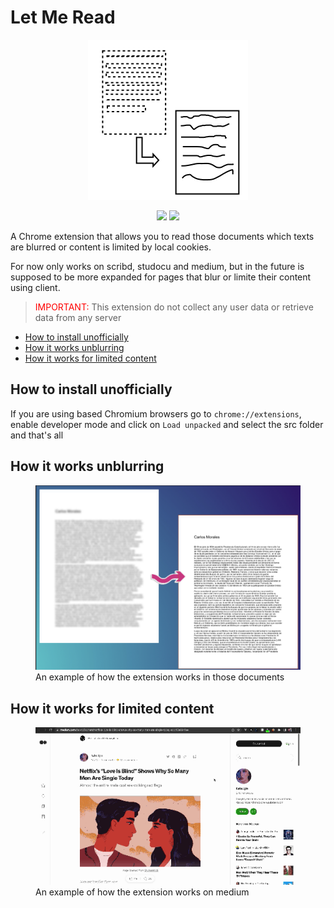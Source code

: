 # Let Me Read

<p align="center">
    <img src="./common/letmereadicon.svg"/>
</p>

<p align="center">
    <img src="https://img.shields.io/badge/Rejected-review-yellowgreen?style=flat&logo=googlechrome"/>
    <img src="https://img.shields.io/badge/-rejected-red?style=flat&logo=googlechrome&logoColor=blue"/>
</p>

A Chrome extension that allows you to read those documents which texts are blurred or content is limited by local cookies.

For now only works on scribd, studocu and medium, but in the future is supposed to be more expanded for pages that blur or limite their content using client.


> <span style="color: red;">IMPORTANT:</span> This extension do not collect any user data or retrieve data from any server

* [How to install unofficially](#How-to-install-unofficially)
* [How it works unblurring](#How-it-works-unblurring)
* [How it works for limited content](#How-it-works-for-limited-content)

## How to install unofficially

If you are using based Chromium browsers go to `chrome://extensions`, enable developer mode and click on `Load unpacked` and select the src folder and that's all

## How it works unblurring
<figure>
    <img src="./common/before-after.png"
         alt="blur text to unblur">
    <figcaption>An example of how the extension works in those documents</figcaption>
</figure>

## How it works for limited content
<figure>
    <img src="./common/working-on-medium.gif"
         alt="How unlock limited content on medium">
    <figcaption>An example of how the extension works on medium</figcaption>
</figure>
